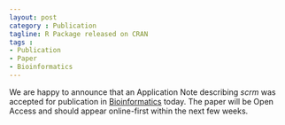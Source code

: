 ```yaml
---
layout: post
category : Publication
tagline: R Package released on CRAN
tags : 
- Publication
- Paper
- Bioinformatics
---
```


We are happy to announce that an Application Note describing _scrm_ was accepted
for publication in [Bioinformatics](http://bioinformatics.oxfordjournals.org) today. The paper
will be Open Access and should appear online-first within the next few weeks.
